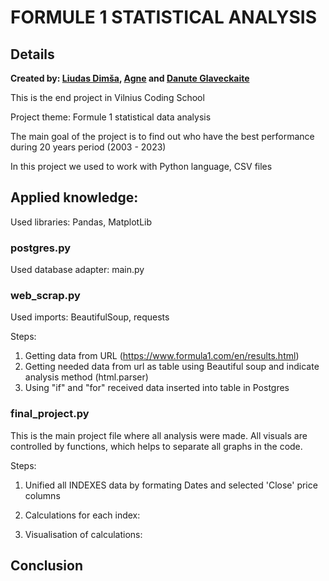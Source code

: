 # **FORMULE 1** STATISTICAL ANALYSIS
## Details
**Created by: [Liudas Dimša](https://github.com), [Agne](https://github.com) and [Danute Glaveckaite](https://github.com/NU-dot)**

This is the end project in Vilnius Coding School

Project theme: Formule 1 statistical data analysis

The main goal of the project is to find out who have the best performance during 20 years period (2003 - 2023)

In this project we used to work with Python language, CSV files

## Applied knowledge:

Used libraries: Pandas, MatplotLib

### postgres.py
Used database adapter: main.py

### web_scrap.py
Used imports: BeautifulSoup, requests

Steps:

1. Getting data from URL (https://www.formula1.com/en/results.html) 
2. Getting needed data from url as table using Beautiful soup and indicate analysis method (html.parser)
3. Using "if" and "for" received data inserted into table in Postgres


### final_project.py

This is the main project file where all analysis were made. All visuals are controlled by functions, which helps to separate all graphs in the code.

Steps:

1. Unified all INDEXES data by formating Dates and selected 'Close' price columns

2. Calculations for each index:

3. Visualisation of calculations:

## Conclusion
